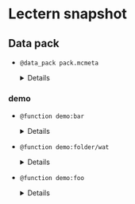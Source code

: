 # Lectern snapshot

## Data pack

- `@data_pack pack.mcmeta`

  <details>

  ```json
  {
    "pack": {
      "pack_format": 7,
      "description": ""
    }
  }
  ```

  </details>

### demo

- `@function demo:bar`

  <details>

  ```mcfunction
  say hello
  ```

  </details>

- `@function demo:folder/wat`

  <details>

  ```mcfunction
  function demo:bar
  ```

  </details>

- `@function demo:foo`

  <details>

  ```mcfunction
  function demo:folder/wat
  function demo:bar
  ```

  </details>
